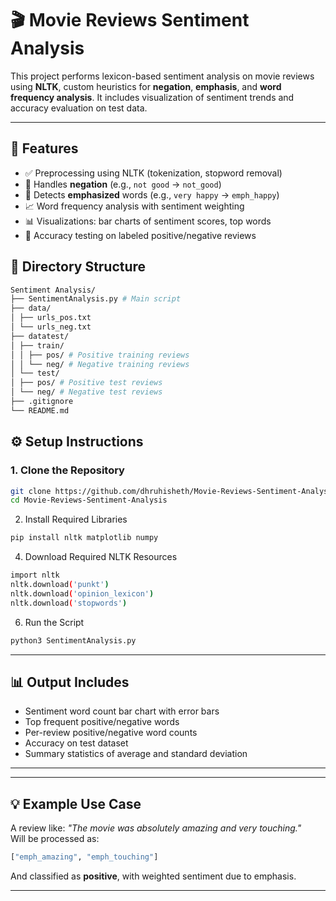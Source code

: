 # 🎬 Movie Reviews Sentiment Analysis

This project performs lexicon-based sentiment analysis on movie reviews using **NLTK**, custom heuristics for **negation**, **emphasis**, and **word frequency analysis**. It includes visualization of sentiment trends and accuracy evaluation on test data.

---

## 📌 Features

- ✅ Preprocessing using NLTK (tokenization, stopword removal)
- 🔁 Handles **negation** (e.g., `not good` → `not_good`)
- 📢 Detects **emphasized** words (e.g., `very happy` → `emph_happy`)
- 📈 Word frequency analysis with sentiment weighting
- 📊 Visualizations: bar charts of sentiment scores, top words
- 🧪 Accuracy testing on labeled positive/negative reviews



## 📁 Directory Structure

```bash
Sentiment Analysis/
├── SentimentAnalysis.py # Main script
├── data/ 
│ ├── urls_pos.txt
│ └── urls_neg.txt
├── datatest/
│ ├── train/
│ │ ├── pos/ # Positive training reviews
│ │ └── neg/ # Negative training reviews
│ └── test/
│ ├── pos/ # Positive test reviews
│ └── neg/ # Negative test reviews
├── .gitignore
└── README.md
```

## ⚙️ Setup Instructions

### 1. Clone the Repository
```bash
git clone https://github.com/dhruhisheth/Movie-Reviews-Sentiment-Analysis.git
cd Movie-Reviews-Sentiment-Analysis
```

2. Install Required Libraries
```bash
pip install nltk matplotlib numpy
```

4. Download Required NLTK Resources
```bash
import nltk
nltk.download('punkt')
nltk.download('opinion_lexicon')
nltk.download('stopwords')
```

6. Run the Script
```bash
python3 SentimentAnalysis.py
```

---

## 📊 Output Includes

- Sentiment word count bar chart with error bars
- Top frequent positive/negative words
- Per-review positive/negative word counts
- Accuracy on test dataset
- Summary statistics of average and standard deviation

---
___

## 💡 Example Use Case
A review like:
_"The movie was absolutely amazing and very touching."_  
  Will be processed as:
```bash
["emph_amazing", "emph_touching"]
```
And classified as **positive**, with weighted sentiment due to emphasis.
___
